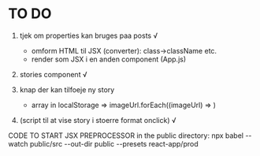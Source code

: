 # TO DO

1. tjek om properties kan bruges paa posts √
   - omform HTML til JSX (converter): class->className etc.
   - render som JSX i en anden component (App.js)
2. stories component √

3. knap der kan tilfoeje ny story

   - array in localStorage => imageUrl.forEach((imageUrl) => <ReactStory storyImage={imageUrl}/>)

4. (script til at vise story i stoerre format onclick) √

CODE TO START JSX PREPROCESSOR in the public directory:
npx babel --watch public/src --out-dir public --presets react-app/prod
